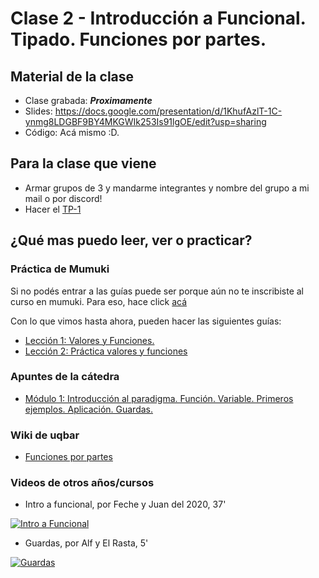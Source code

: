 # Clase 2 - Introducción a Funcional. Tipado. Funciones por partes.

## Material de la clase

- Clase grabada: _**Proximamente**_
- Slides: https://docs.google.com/presentation/d/1KhufAzlT-1C-ynmg8LDGBF9BY4MKGWIk253Is91lgOE/edit?usp=sharing
- Código: Acá mismo :D.

## Para la clase que viene

- Armar grupos de 3 y mandarme integrantes y nombre del grupo a mi mail o por discord!
- Hacer el [TP-1](https://classroom.github.com/g/qulXkdSR)

## ¿Qué mas puedo leer, ver o practicar?

### Práctica de Mumuki

Si no podés entrar a las guías puede ser porque aún no te inscribiste al curso en mumuki. Para eso, hace click [acá](https://mumuki.io/pdep-utn/join/WCFC_Q)

Con lo que vimos hasta ahora, pueden hacer las siguientes guías:
- [Lección 1: Valores y Funciones.](https://mumuki.io/pdep-utn/lessons/688-programacion-funcional-valores-y-funciones)
- [Lección 2: Práctica valores y funciones](https://mumuki.io/pdep-utn/lessons/689-programacion-funcional-practica-valores-y-funciones)

### Apuntes de la cátedra

- [Módulo 1: Introducción al paradigma. Función. Variable. Primeros ejemplos. Aplicación. Guardas.](https://docs.google.com/document/d/1W5BcOmIJMCylqAjqPw1RzPlujycbvNJueh8-Uyc2fMY/edit)

### Wiki de uqbar

- [Funciones por partes](https://wiki.uqbar.org/wiki/articles/funciones-por-partes.html)

### Videos de otros años/cursos

- Intro a funcional, por Feche y Juan del 2020, 37'

[![Intro a Funcional](https://img.youtube.com/vi/7RXgvJiHKoA/0.jpg)](https://www.youtube.com/watch?v=7RXgvJiHKoA "Intro a Funcional")

- Guardas, por Alf y El Rasta, 5'

[![Guardas](https://img.youtube.com/vi/qv5RuZl5iCo/0.jpg)](https://youtu.be/qv5RuZl5iCo "Guardas")
